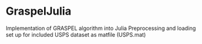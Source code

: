 # GraspelJulia
Implementation of GRASPEL algorithm into Julia
Preprocessing and loading set up for included USPS dataset as matfile (USPS.mat)
